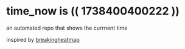 # time_now is (( 1738400400222 ))

an automated repo that shows the currnent time

inspired by [breakingheatmap](https://github.com/breakingheatmap/breakingheatmap)